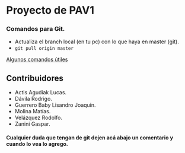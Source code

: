 # Proyecto de PAV1

### Comandos para Git.

- Actualiza el branch local (en tu pc) con lo que haya en master (git).
- `git pull origin master`

[Algunos comandos útiles](https://www.youtube.com/watch?v=dQw4w9WgXcQ)

## Contribuidores
* Actis Agudiak Lucas.
* Dávila Rodrigo.
* Guerrero Baby Lisandro Joaquín.
* Molina Matías.
* Velázquez Rodolfo.
* Zanini Gaspar.

#### Cualquier duda que tengan de git dejen acá abajo un comentario y cuando lo vea lo agrego.

